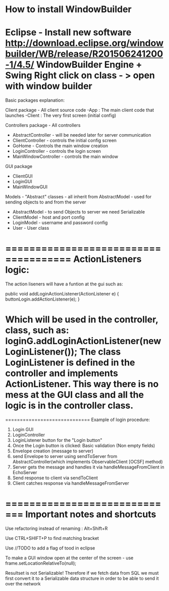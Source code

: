 How to install WindowBuilder
===========================
Eclipse - Install new software
http://download.eclipse.org/windowbuilder/WB/release/R201506241200-1/4.5/
WindowBuilder Engine + Swing
Right click on class - > open with window builder 
======================================

Basic packages explanation:

Client package - All client source code
-App : The main client code that launches
-Client : The very first screen (initial config)

Controllers package - All controllers
* AbstractController - will be needed later for server communication
* ClientController - controls the initial config screen
* GoHome - Controls the main window creation
* LoginController - controls the login screen
* MainWindowController - controls the main window


GUI package
* ClientGUI
* LoginGUI
* MainWindowGUI

Models - "Abstract" classes - all inherit from AbstractModel - used for sending objects to and from the server
* AbstractModel - to send Objects to server we need Serializable 
* ClientModel - host and port config
* LoginModel - username and password config
* User - User class


=====================================
ActionListeners logic:
=====================================
The action liseners will have a funtion at the gui such as:

public void addLoginActionListener(ActionListener e)
	{
		buttonLogin.addActionListener(e);
	}
	
Which will be used in the controller, class, such as:
loginG.addLoginActionListener(new LoginListener());
The class LoginListener is defined in the controller and implements ActionListener.
This way there is no mess at the GUI class and all the logic is in the controller class.
=====================================


=============================
Example of login procedure:

1. Login GUI
2. LoginController
3. LoginListener button for the "Login button"
4. Once the Login button is clicked: Basic validation (Non empty fields)
5. Envelope creation (message to server)
6. send Envelope to server using sendToServer from AbstractController(which implements ObservableClient [OCSF] method)
7. Server gets the message and handles it via handleMessageFromClient in EchoServer
8. Send response to client via sendToClient
9. Client catches response via handleMessageFromServer

=============================
Important notes and shortcuts
=============================
Use refactoring instead of renaming : Alt+Shift+R

Use CTRL+SHIFT+P to find matching bracket

Use //TODO <text here> to add a flag of tood in eclipse

To make a GUI window open at the center of the screen - use frame.setLocationRelativeTo(null);

Resultset is not Serializable! Therefore if we fetch data from SQL we must first convert it to a Serializable data structure in order to be able to send it over the network
